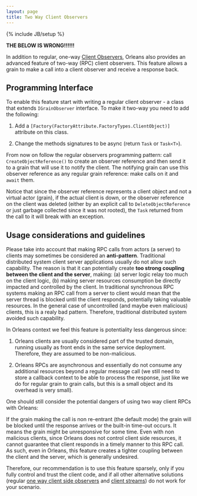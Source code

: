 ```yaml
---
layout: page
title: Two Way Client Observers
---
```

{% include JB/setup %}

**THE BELOW IS WRONG!!!!!!**

In addition to regular, one-way [Client Observers](http://dotnet.github.io/orleans/Getting-Started-With-Orleans/Observers), 
Orleans also provides an advanced feature of two-way (RPC) client observers. 
This feature allows a grain to make a call into a client observer and receive a response back.

## Programming Interface

To enable this feature start with writing a regular client observer - a class that extends `IGrainObserver` interface.
To make it two-way you need to add the following:

1) Add a `[Factory(FactoryAttribute.FactoryTypes.ClientObject)]`  attribute on this class.

2) Change the methods signatures to be async (return `Task` or `Task<T>`).

From now on follow the regular observers programming pattern: call `CreateObjectReference()` to create an observer reference and then send it to a grain that will use it to notify the client.
The notifying grain can use this observer reference as any regular grain reference: make calls on it and `await` them. 

Notice that since the observer reference represents a client object 
and not a virtual actor (grain), if the actual client is down, or the observer reference on the client was deleted 
(either by an explicit call to `DeleteObjectReference` or just garbage collected since it was not rooted), the `Task` returned from the call to it will break with an exception.

## Usage considerations and guidelines

Please take into account that making RPC calls from actors (a server) to clients may sometimes be considered an **anti-pattern**.
Traditional distributed system client server applications usually do not allow such capability. The reason is that it can potentially create **too strong coupling 
between the client and the server**, making: (a) server logic relay too much on the client logic, (b) making server resources consumption be directly impacted and controlled by the client.
In traditional synchronous RPC systems making an RPC call from a server to client would mean that the server thread is blocked until the client responds, potentially taking valuable resources.
In the general case of uncontrolled (and maybe even malicious) clients, this is a realy bad pattern. Therefore, traditional distributed system avoided such capability.

In Orleans context we feel this feature is potentiality less dangerous since:

1) Orleans clients are usually considered part of the trusted domain, running usually as front ends in the same service deployment. Therefore, they are assumed to be non-malicious.

2) Orleans RPCs are asynchronous and essentially do not consume any additional resources beyond a regular message call 
(we still need to store a callback context to be able to process the response, just like we do for regular grain to grain calls, but this is a small object and its overhead is very small).

One should still consider the potential dangers of using two way client RPCs with Orleans:

If the grain making the call is non re-entrant (the default mode) the grain will be blocked until the response arrives or the built-in time-out occurs. 
It means the grain might be unresponsive for some time. Even with non malicious clients, since Orleans does not control client side resources, 
it cannot guarantee that client responds in a timely manner to this RPC call. 
As such, even in Orleans, this feature creates a tighter coupling between the client and the server, which is generally undesired.

Therefore, our recommendation is to use this feature sparsely, only if you fully control and trust the client code, and if all other alternative solutions 
(regular [one way client side observers](http://dotnet.github.io/orleans/Getting-Started-With-Orleans/Observers) and [client streams](http://dotnet.github.io/orleans/Orleans-Streams/)) do not work for your scenario.





